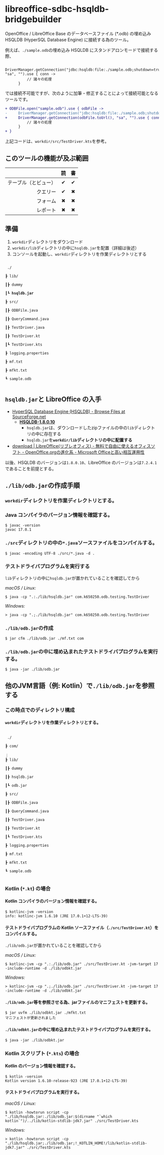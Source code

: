 # libreoffice-sdbc-hsqldb-bridgebuilder
OpenOffice / LibreOffice Base のデータベースファイル (*.odb) の埋め込み HSQLDB (HyperSQL Database Engine) に接続する為のツール。

例えば、`./sample.odb`の埋め込み HSQLDB にスタンドアロンモードで接続する際、

```
      DriverManager.getConnection("jdbc:hsqldb:file:./sample.odb;shutdown=true", "sa", "").use { conn ->
          // 諸々の処理
      }
```

では接続不可能ですが、次のように加筆・修正することによって接続可能となるツールです。

```diff
+ ODBFile.open("sample.odb").use { odbFile ->
-     DriverManager.getConnection("jdbc:hsqldb:file:./sample.odb;shutdown=true", "sa", "").use { conn ->
+     DriverManager.getConnection(odbFile.toUrl(), "sa", "").use { conn ->
          // 諸々の処理
      }
+ }
```

上記コードは、`workdir/src/TestDriver.kts`を参考。

## このツールの機能が及ぶ範囲
||読|書|
|---:|:---:|:---:|
|テーブル（とビュー）|&#10004;|&#10004;|
|クエリー|&#10004;|&#10006;|
|フォーム|&#10006;|&#10006;|
|レポート|&#10006;|&#10006;|

## 準備
1. `workdir`ディレクトリをダウンロード
2. `workdir/lib`ディレクトリの中に`hsqldb.jar`を配置（詳細は後述）
3. コンソールを起動し、`workdir`ディレクトリを作業ディレクトリとする

<pre><code>
&nbsp;./<br />
&#9507; lib/<br />
&#9475;&#9507; dummy<br />
&#9475;&#9495; <b>hsqldb.jar</b><br />
&#9507; src/<br />
&#9475;&#9507; ODBFile.java<br />
&#9475;&#9507; QueryCommand.java<br />
&#9475;&#9507; TestDriver.java<br />
&#9475;&#9507; TestDriver.kt<br />
&#9475;&#9495; TestDriver.kts<br />
&#9507; logging.properties<br />
&#9507; mf.txt<br />
&#9507; mfkt.txt<br />
&#9495; sample.odb<br />
</code></pre>

## `hsqldb.jar`と LibreOffice の入手
- [HyperSQL Database Engine (HSQLDB) -  Browse Files at SourceForge.net](https://sourceforge.net/projects/hsqldb/files/)
  - **[HSQLDB-1.8.0.10](https://sourceforge.net/projects/hsqldb/files/hsqldb/hsqldb_1_8_0/)**
    - `hsqldb.jar`は、ダウンロードしたzipファイルの中の`lib`ディレクトリの中に存在する
    - `hsqldb.jar`を<b>`workdir/lib`ディレクトリの中に配置する</b>
- [download | LibreOffice(リブレオフィス) - 無料で自由に使えるオフィスソフト - OpenOffice.orgの進化系 - Microsoft Officeと高い相互運用性](https://ja.libreoffice.org/download/download/)

以後、HSQLDB のバージョンは`1.8.0.10`、LibreOffice のバージョンは`7.2.4.1`であることを前提とする。

## `./lib/odb.jar`の作成手順

### `workdir`ディレクトリを作業ディレクトリとする。

### Java コンパイラのバージョン情報を確認する。
```
$ javac -version
javac 17.0.1
```

### `./src`ディレクトリの中の`*.java`ソースファイルをコンパイルする。
```
$ javac -encoding UTF-8 ./src/*.java -d .
```
### テストドライバプログラムを実行する
`lib`ディレクトリの中に`hsqldb.jar`が置かれていることを確認してから

*macOS / Linux:*
```
$ java -cp ".:./lib/hsqldb.jar" com.k650250.odb.testing.TestDriver
```

*Windows:*
```
> java -cp ".;./lib/hsqldb.jar" com.k650250.odb.testing.TestDriver
```

### `./lib/odb.jar`の作成

```
$ jar cfm ./lib/odb.jar ./mf.txt com
```

### `./lib/odb.jar`の中に埋め込まれたテストドライバプログラムを実行する。

```
$ java -jar ./lib/odb.jar
```

## 他のJVM言語（例: Kotlin）で`./lib/odb.jar`を参照する

### この時点でのディレクトリ構成

#### `workdir`ディレクトリを作業ディレクトリとする。

<pre><code>
&nbsp;./<br />
&#9507; com/<br />
&#65049;
&#9507; lib/<br />
&#9475;&#9507; dummy<br />
&#9475;&#9507; hsqldb.jar<br />
&#9475;&#9495; odb.jar<br />
&#9507; src/<br />
&#9475;&#9507; ODBFile.java<br />
&#9475;&#9507; QueryCommand.java<br />
&#9475;&#9507; TestDriver.java<br />
&#9475;&#9507; TestDriver.kt<br />
&#9475;&#9495; TestDriver.kts<br />
&#9507; logging.properties<br />
&#9507; mf.txt<br />
&#9507; mfkt.txt<br />
&#9495; sample.odb<br />
</code></pre>

### Kotlin (`*.kt`) の場合

#### Kotlin コンパイラのバージョン情報を確認する。

```
$ kotlinc-jvm -version
info: kotlinc-jvm 1.6.10 (JRE 17.0.1+12-LTS-39)
```

#### テストドライバプログラムの Kotlin ソースファイル（`./src/TestDriver.kt`）をコンパイルする。
`./lib/odb.jar`が置かれていることを確認してから

*macOS / Linux:*
```
$ kotlinc-jvm -cp ".:./lib/odb.jar" ./src/TestDriver.kt -jvm-target 17 -include-runtime -d ./lib/odbkt.jar
```

*Windows:*
```
> kotlinc-jvm -cp ".;./lib/odb.jar" ./src/TestDriver.kt -jvm-target 17 -include-runtime -d ./lib/odbkt.jar
```

#### `./lib/odb.jar`等を参照させる為、jarファイルのマニフェストを更新する。

```
$ jar uvfm ./lib/odbkt.jar ./mfkt.txt
マニフェストが更新されました
```

#### `./lib/odbkt.jar`の中に埋め込まれたテストドライバプログラムを実行する。

```
$ java -jar ./lib/odbkt.jar
```

### Kotlin スクリプト (`*.kts`) の場合

#### Kotlin のバージョン情報を確認する。

```
$ kotlin -version
Kotlin version 1.6.10-release-923 (JRE 17.0.1+12-LTS-39)
```

#### テストドライバプログラムを実行する。

*macOS / Linux:*
```
$ kotlin -howtorun script -cp "./lib/hsqldb.jar:./lib/odb.jar:$(dirname "`which kotlin`")/../lib/kotlin-stdlib-jdk7.jar" ./src/TestDriver.kts
```

*Windows:*
```
> kotlin -howtorun script -cp "./lib/hsqldb.jar;./lib/odb.jar;!_KOTLIN_HOME!/lib/kotlin-stdlib-jdk7.jar" ./src/TestDriver.kts
```
